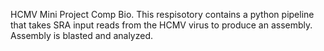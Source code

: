 
HCMV Mini Project Comp Bio.
This respisotory contains a python pipeline that takes SRA input reads from the HCMV virus to produce an assembly. Assembly is blasted and analyzed. 
